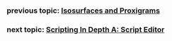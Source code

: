 ### previous topic: [Isosurfaces and Proxigrams](docs/Isosurfaces.md)

### next topic: [Scripting In Depth A: Script Editor](docs/ScriptEditor.md)
